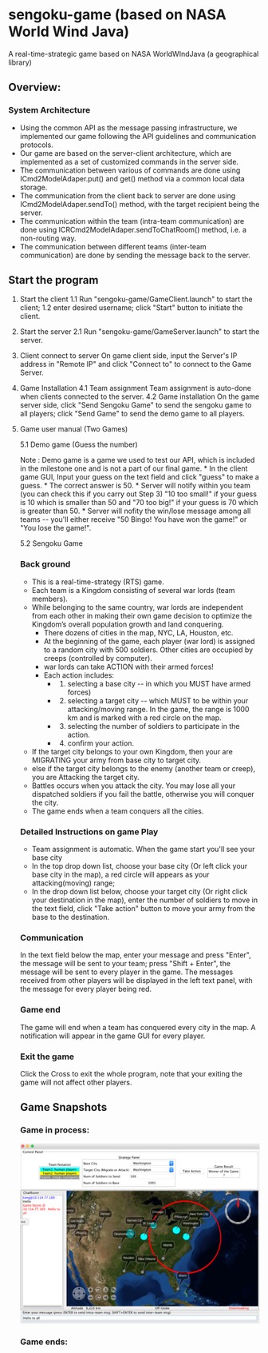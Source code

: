 # sengoku-game (based on NASA World Wind Java)
A real-time-strategic game based on NASA WorldWIndJava (a geographical library)


## Overview: 
### System Architecture
* Using the common API as the message passing infrastructure, we implemented our game following the API guidelines and communication protocols.
* Our game are based on the server-client architecture, which are implemented as a set of customized commands in the server side.
* The communication between various of commands are done using ICmd2ModelAdaper.put() and get() method via a common local data storage.
* The communication from the client back to server are done using ICmd2ModelAdaper.sendTo() method, with the target recipient being the server.
* The communication within the team (intra-team communication) are done using ICRCmd2ModelAdaper.sendToChatRoom() method, i.e. a non-routing way.
* The communication between different teams (inter-team communication) are done by sending the message back to the server.

## Start the program
1. Start the client
 1.1 Run "sengoku-game/GameClient.launch" to start the client;
 1.2 enter desired username; click "Start" button to initiate the client.
 
2. Start the server 
 2.1 Run "sengoku-game/GameServer.launch" to start the server.
 
3. Client connect to server
 On game client side, input the Server's IP address in "Remote IP" and click "Connect to" to connect to the Game Server.
 
4. Game Installation
 4.1 Team assignment
 	Team assignment is auto-done when clients connected to the server.
 4.2 Game installation
 	On the game server side, click "Send Sengoku Game" to send the sengoku game to all players; click "Send Game" to send the demo game to all players.

5. Game user manual (Two Games)
	
	5.1 Demo game (Guess the number)
	
	Note : Demo game is a game we used to test our API, which is included in the milestone one and is not a part of our final game.
		* In the client game GUI, Input your guess on the text field and click "guess" to make a guess. 
		* The correct answer is 50. 
		* Server will notify within you team (you can check this if you carry out Step 3) "10 too small!" if your guess is 10 which is smaller than 50
		  and "70 too big!" if your guess is 70 which is greater than 50.
		* Server will nofity the win/lose message among all teams -- you'll either receive "50 Bingo! You have won the game!" or "You lose the game!".
	
	5.2 Sengoku Game
	
	### Back ground
	* This is a real-time-strategy (RTS) game.
	* Each team is a Kingdom consisting of several war lords (team members). 
	* While belonging to the same country, war lords are independent from each other in making their own game decision to optimize the Kingdom’s overall population growth and land conquering. 
		* There dozens of cities in the map, NYC, LA, Houston, etc.
		* At the beginning of the game, each player (war lord) is assigned to a random city with 500 soldiers. Other cities are occupied by creeps (controlled by computer).
		* war lords can take ACTION with their armed forces! 
		* Each action includes: 
			* 1. selecting a base city -- in which you MUST have armed forces)
			* 2. selecting a target city -- which MUST to be within your attacking/moving range. In the game, the range is 1000 km and is marked with a red circle on the map.
			* 3. selecting the number of soldiers to participate in the action.
			* 4. confirm your action.
	* If the target city belongs to your own Kingdom, then your are MIGRATING your army from base city to target city.
	* else if the target city belongs to the enemy (another team or creep), you are Attacking the target city.
	* Battles occurs when you attack the city. You may lose all your dispatched soldiers if you fail the battle, otherwise you will conquer the city.
	* The game ends when a team conquers all the cities.
	
	
	### Detailed Instructions on game Play
	* Team assignment is automatic. When the game start you'll see your base city
	* In the top drop down list, choose your base city (Or left click your base city in the map), a red circle will appears as your attacking(moving) range;
	* In the drop down list below, choose your target city (Or right click your destination in the map), enter the number of soldiers to move in the text field,
	click "Take action" button to move your army from the base to the destination.
	
	### Communication
	In the text field below the map, enter your message and press "Enter", the message will be sent to your team; 
	press "Shift + Enter", the message will be sent to every player in the game. 
	The messages received from other players will be displayed in the left text panel, with the message for every player being red.
	
	### Game end
	The game will end when a team has conquered every city in the map. A notification will appear in the game GUI for every player.
	
	### Exit the game
	Click the Cross to exit the whole program, note that your exiting the game will not affect other players.
	
	## Game Snapshots
	### Game in process:
	![fefe](/SengokuGameSnapShot/SengokuGameSnapShot.png)
	
	### Game ends:
	
	
	
	
